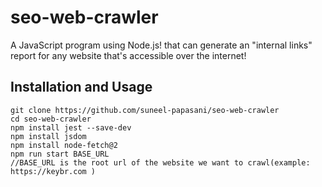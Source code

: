 # seo-web-crawler
A JavaScript program using Node.js! that can generate an "internal links" report for any website that's accessible over the internet!
## Installation and Usage 
```
git clone https://github.com/suneel-papasani/seo-web-crawler
cd seo-web-crawler
npm install jest --save-dev
npm install jsdom
npm install node-fetch@2
npm run start BASE_URL 
//BASE_URL is the root url of the website we want to crawl(example: https://keybr.com )
```